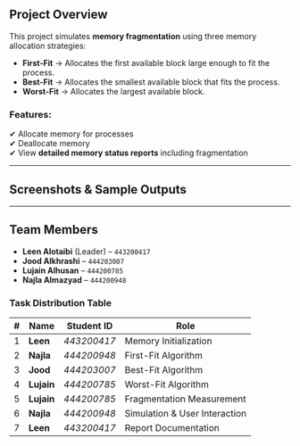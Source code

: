 ## Project Overview

This project simulates **memory fragmentation** using three memory allocation strategies:

- **First-Fit** → Allocates the first available block large enough to fit the process.
- **Best-Fit** → Allocates the smallest available block that fits the process.
- **Worst-Fit** → Allocates the largest available block.

###  Features:
✔ Allocate memory for processes  
✔ Deallocate memory  
✔ View **detailed memory status reports** including fragmentation  

---

## Screenshots & Sample Outputs


---

## Team Members 

- **Leen Alotaibi** (Leader) – `443200417`
- **Jood Alkhrashi** – `444203007`
- **Lujain Alhusan** – `444200785`  
- **Najla Almazyad** – `444200948`  

### **Task Distribution Table**  

| #  | Name              | Student ID | Role                                |
|----|------------------|-------------|-------------------------------------|
| 1  | **Leen**         | *443200417* | Memory Initialization               | 
| 2  | **Najla**        | *444200948* | First-Fit Algorithm                 |
| 3  | **Jood**         | *444203007* | Best-Fit Algorithm                  |
| 4  | **Lujain**       | *444200785* | Worst-Fit Algorithm                 |
| 5  | **Lujain**       | *444200785* | Fragmentation Measurement           |
| 6  | **Najla**        | *444200948* | Simulation & User Interaction       |
| 7  | **Leen**         | *443200417* | Report Documentation                |
